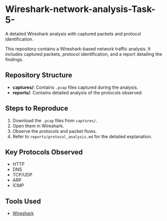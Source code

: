 # Wireshark-network-analysis-Task-5-
A detailed Wireshark analysis with captured packets and protocol identification.

This repository contains a Wireshark-based network traffic analysis. It includes captured packets, protocol identification, and a report detailing the findings.

## Repository Structure

- **captures/**: Contains `.pcap` files captured during the analysis.
- **reports/**: Contains detailed analysis of the protocols observed.

## Steps to Reproduce

1. Download the `.pcap` files from `captures/`.
2. Open them in Wireshark.
3. Observe the protocols and packet flows.
4. Refer to `reports/protocol_analysis.md` for the detailed explanation.

## Key Protocols Observed

- HTTP
- DNS
- TCP/UDP
- ARP
- ICMP

## Tools Used

- [Wireshark](https://www.wireshark.org/)
